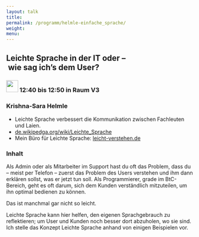 ```yaml
---
layout: talk
title:
permalink: /programm/helmle-einfache_sprache/
weight: 
menu:
---
```

## Leichte&nbsp;Sprache&nbsp;in&nbsp;der&nbsp;IT&nbsp;oder&nbsp;–&nbsp;wie&nbsp;sag&nbsp;ich’s&nbsp;dem&nbsp;User?

### <img height = "32" src="../../images/lightning.svg"> 12:40 bis 12:50 in Raum V3

### Krishna-Sara&nbsp;Helmle

- Leichte Sprache verbessert die Kommunikation zwischen Fachleuten und Laien.
- <a href="https://de.wikipedga.org/wiki/Leichte_Sprache" target="_blank">de.wikipedga.org/wiki/Leichte_Sprache</a>
- Mein Büro für Leichte Sprache: <a href="http://www.leicht-verstehen.de" target="_blank">leicht-verstehen.de</a>

### Inhalt

Als Admin oder als Mitarbeiter im Support hast du oft das Problem, dass du
– meist per Telefon – zuerst das Problem des Users verstehen und ihm dann
erklären sollst, was er jetzt tun soll.
Als Programmierer, grade im BtC-Bereich, geht es oft darum, sich dem Kunden
verständlich mitzuteilen, um ihn optimal bedienen zu können.

Das ist manchmal gar nicht so leicht.

Leichte Sprache kann hier helfen, den eigenen Sprachgebrauch zu
reflektieren; um User und Kunden noch besser dort abzuholen, wo sie sind.
Ich stelle das Konzept Leichte Sprache anhand von einigen Beispielen vor.

